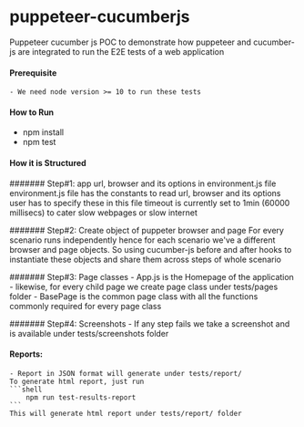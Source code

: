 # puppeteer-cucumberjs
Puppeteer cucumber js POC to demonstrate how puppeteer and cucumber-js are integrated
to run the E2E tests of a web application

#### Prerequisite
    - We need node version >= 10 to run these tests
#### How to Run
- npm install
- npm test

#### How it is Structured
####### Step#1: app url, browser and its options in environment.js file
    environment.js file has the constants to read url, browser and its options
    user has to specify these in this file
    timeout is currently set to 1min (60000 millisecs) to cater slow webpages or slow internet

####### Step#2: Create object of puppeter browser and page
   For every scenario runs independently hence for each scenario we've a different 
   browser and page objects. So using cucumber-js before and after hooks to instantiate
   these objects and share them across steps of whole scenario

####### Step#3: Page classes
    - App.js is the Homepage of the application
    - likewise, for every child page we create page class under tests/pages folder
    - BasePage is the common page class with all the functions commonly required for every page class

####### Step#4: Screenshots
    - If any step fails we take a screenshot and is available under tests/screenshots folder

#### Reports:
    - Report in JSON format will generate under tests/report/
    To generate html report, just run
    ```shell
        npm run test-results-report
    ```
    This will generate html report under tests/report/ folder